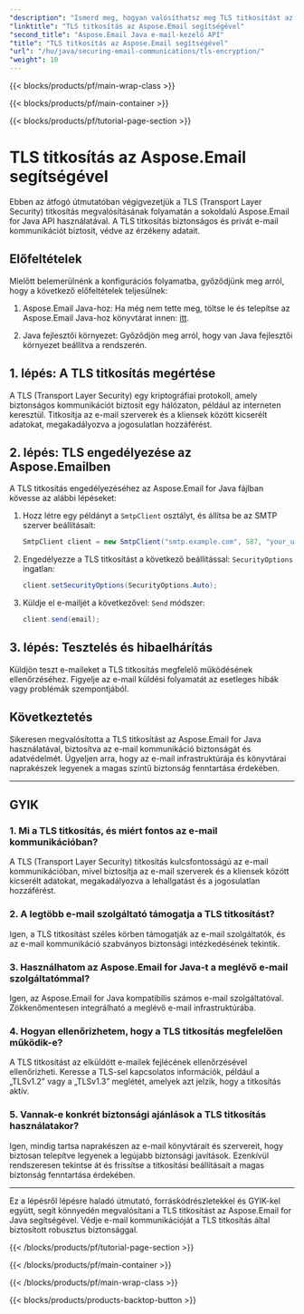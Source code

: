 ```yaml
---
"description": "Ismerd meg, hogyan valósíthatsz meg TLS titkosítást az Aspose.Email for Java segítségével. Kövesd lépésről lépésre szóló útmutatónkat a forráskóddal és a gyakori kérdéseket tartalmazó útmutatónkkal a biztonságos e-mail kommunikációhoz."
"linktitle": "TLS titkosítás az Aspose.Email segítségével"
"second_title": "Aspose.Email Java e-mail-kezelő API"
"title": "TLS titkosítás az Aspose.Email segítségével"
"url": "/hu/java/securing-email-communications/tls-encryption/"
"weight": 10
---
```


{{< blocks/products/pf/main-wrap-class >}}

{{< blocks/products/pf/main-container >}}

{{< blocks/products/pf/tutorial-page-section >}}

# TLS titkosítás az Aspose.Email segítségével


Ebben az átfogó útmutatóban végigvezetjük a TLS (Transport Layer Security) titkosítás megvalósításának folyamatán a sokoldalú Aspose.Email for Java API használatával. A TLS titkosítás biztonságos és privát e-mail kommunikációt biztosít, védve az érzékeny adatait.

## Előfeltételek

Mielőtt belemerülnénk a konfigurációs folyamatba, győződjünk meg arról, hogy a következő előfeltételek teljesülnek:

1. Aspose.Email Java-hoz: Ha még nem tette meg, töltse le és telepítse az Aspose.Email Java-hoz könyvtárat innen: [itt](https://releases.aspose.com/email/java/).

2. Java fejlesztői környezet: Győződjön meg arról, hogy van Java fejlesztői környezet beállítva a rendszerén.

## 1. lépés: A TLS titkosítás megértése

A TLS (Transport Layer Security) egy kriptográfiai protokoll, amely biztonságos kommunikációt biztosít egy hálózaton, például az interneten keresztül. Titkosítja az e-mail szerverek és a kliensek között kicserélt adatokat, megakadályozva a jogosulatlan hozzáférést.

## 2. lépés: TLS engedélyezése az Aspose.Emailben

A TLS titkosítás engedélyezéséhez az Aspose.Email for Java fájlban kövesse az alábbi lépéseket:

1. Hozz létre egy példányt a `SmtpClient` osztályt, és állítsa be az SMTP szerver beállításait:

   ```java
   SmtpClient client = new SmtpClient("smtp.example.com", 587, "your_username", "your_password");
   ```

2. Engedélyezze a TLS titkosítást a következő beállítással: `SecurityOptions` ingatlan:

   ```java
   client.setSecurityOptions(SecurityOptions.Auto);
   ```

3. Küldje el e-mailjét a következővel: `Send` módszer:

   ```java
   client.send(email);
   ```

## 3. lépés: Tesztelés és hibaelhárítás

Küldjön teszt e-maileket a TLS titkosítás megfelelő működésének ellenőrzéséhez. Figyelje az e-mail küldési folyamatát az esetleges hibák vagy problémák szempontjából.

## Következtetés

Sikeresen megvalósította a TLS titkosítást az Aspose.Email for Java használatával, biztosítva az e-mail kommunikáció biztonságát és adatvédelmét. Ügyeljen arra, hogy az e-mail infrastruktúrája és könyvtárai naprakészek legyenek a magas szintű biztonság fenntartása érdekében.

---

## GYIK

### 1. Mi a TLS titkosítás, és miért fontos az e-mail kommunikációban?

A TLS (Transport Layer Security) titkosítás kulcsfontosságú az e-mail kommunikációban, mivel biztosítja az e-mail szerverek és a kliensek között kicserélt adatokat, megakadályozva a lehallgatást és a jogosulatlan hozzáférést.

### 2. A legtöbb e-mail szolgáltató támogatja a TLS titkosítást?

Igen, a TLS titkosítást széles körben támogatják az e-mail szolgáltatók, és az e-mail kommunikáció szabványos biztonsági intézkedésének tekintik.

### 3. Használhatom az Aspose.Email for Java-t a meglévő e-mail szolgáltatómmal?

Igen, az Aspose.Email for Java kompatibilis számos e-mail szolgáltatóval. Zökkenőmentesen integrálható a meglévő e-mail infrastruktúrába.

### 4. Hogyan ellenőrizhetem, hogy a TLS titkosítás megfelelően működik-e?

A TLS titkosítást az elküldött e-mailek fejlécének ellenőrzésével ellenőrizheti. Keresse a TLS-sel kapcsolatos információk, például a „TLSv1.2” vagy a „TLSv1.3” meglétét, amelyek azt jelzik, hogy a titkosítás aktív.

### 5. Vannak-e konkrét biztonsági ajánlások a TLS titkosítás használatakor?

Igen, mindig tartsa naprakészen az e-mail könyvtárait és szervereit, hogy biztosan telepítve legyenek a legújabb biztonsági javítások. Ezenkívül rendszeresen tekintse át és frissítse a titkosítási beállításait a magas biztonság fenntartása érdekében.

---

Ez a lépésről lépésre haladó útmutató, forráskódrészletekkel és GYIK-kel együtt, segít könnyedén megvalósítani a TLS titkosítást az Aspose.Email for Java segítségével. Védje e-mail kommunikációját a TLS titkosítás által biztosított robusztus biztonsággal.

{{< /blocks/products/pf/tutorial-page-section >}}

{{< /blocks/products/pf/main-container >}}

{{< /blocks/products/pf/main-wrap-class >}}

{{< blocks/products/products-backtop-button >}}